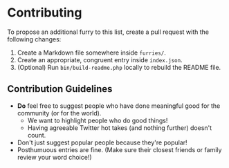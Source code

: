 # Contributing

To propose an additional furry to this list, create a pull request
with the following changes:

1. Create a Markdown file somewhere inside `furries/`.
2. Create an appropriate, congruent entry inside `index.json`.
3. (Optional) Run `bin/build-readme.php` locally to rebuild the
   README file.

## Contribution Guidelines

* **Do** feel free to suggest people who have done meaningful good for
  the community (or for the world).
  * We want to highlight people who do good things!
  * Having agreeable Twitter hot takes (and nothing further) doesn't count.
* Don't just suggest popular people because they're popular!
* Posthumuous entries are fine. (Make sure their closest friends
  or family review your word choice!)
